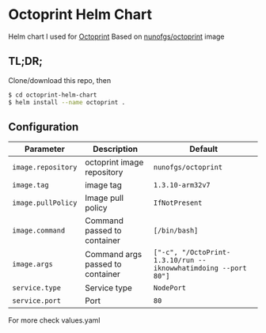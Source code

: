 # Octoprint Helm Chart

Helm chart I used for [Octoprint](https://octoprint.org/)
Based on [nunofgs/octoprint](https://hub.docker.com/r/nunofgs/octoprint/) image

## TL;DR;
Clone/download this repo, then
```bash
$ cd octoprint-helm-chart
$ helm install --name octoprint .
```

## Configuration

|         Parameter          |                Description                 |                   Default                   |
|----------------------------|--------------------------------------------|---------------------------------------------|
| `image.repository`                    | octoprint image repository                            | `nunofgs/octoprint`                   |
| `image.tag`          | image tag | `1.3.10-arm32v7`                              |
| `image.pullPolicy`      | Image pull policy | `IfNotPresent`                                      |
| `image.command` | Command passed to container | `[/bin/bash]`  |
| `image.args`   | Command args passed to container | `["-c", "/OctoPrint-1.3.10/run --iknowwhatimdoing --port 80"]`                             |
| `service.type`         | Service type                        | `NodePort`                                       |
| `service.port`                | Port |`80`                |

For more check values.yaml
